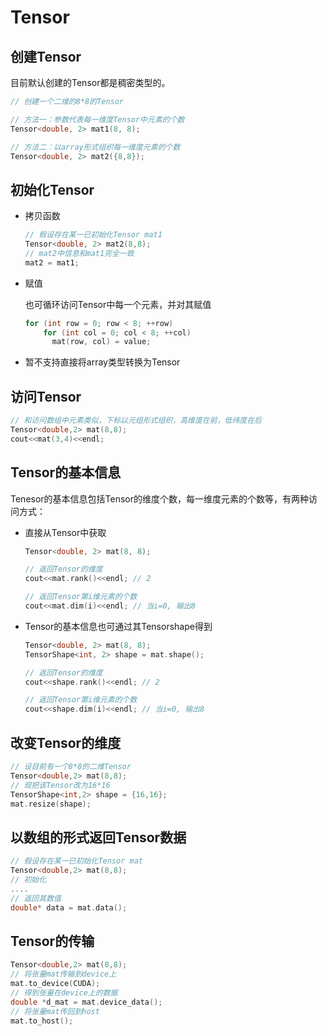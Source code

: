 # Tensor

## 创建Tensor

目前默认创建的Tensor都是稠密类型的。

```c++
// 创建一个二维的8*8的Tensor

// 方法一：参数代表每一维度Tensor中元素的个数
Tensor<double, 2> mat1(8, 8);

// 方法二：以array形式组织每一维度元素的个数
Tensor<double, 2> mat2({8,8});
```

## 初始化Tensor

* 拷贝函数

  ```c++
  // 假设存在某一已初始化Tensor mat1
  Tensor<double, 2> mat2(8,8);
  // mat2中信息和mat1完全一致
  mat2 = mat1;
  ```

* 赋值

  也可循环访问Tensor中每一个元素，并对其赋值

  ```c++
  for (int row = 0; row < 8; ++row)
      for (int col = 0; col < 8; ++col)
        mat(row, col) = value;
  ```

* 暂不支持直接将array类型转换为Tensor

## 访问Tensor

```cpp
// 和访问数组中元素类似，下标以元组形式组织，高维度在前，低纬度在后
Tensor<double,2> mat(8,8);
cout<<mat(3,4)<<endl;
```

## Tensor的基本信息

Tenesor的基本信息包括Tensor的维度个数，每一维度元素的个数等，有两种访问方式：

* 直接从Tensor中获取

  ```cpp
  Tensor<double, 2> mat(8, 8);
  
  // 返回Tensor的维度
  cout<<mat.rank()<<endl; // 2
  
  // 返回Tensor第i维元素的个数
  cout<<mat.dim(i)<<endl; // 当i=0, 输出8
  ```

* Tensor的基本信息也可通过其Tensorshape得到

  ```cpp
  Tensor<double, 2> mat(8, 8);
  TensorShape<int, 2> shape = mat.shape();
  
  // 返回Tensor的维度
  cout<<shape.rank()<<endl; // 2
  
  // 返回Tensor第i维元素的个数
  cout<<shape.dim(i)<<endl; // 当i=0, 输出8
  ```

## 改变Tensor的维度

```cpp
// 设目前有一个8*8的二维Tensor
Tensor<double,2> mat(8,8);
// 现把该Tensor改为16*16
TensorShape<int,2> shape = {16,16};
mat.resize(shape);
```

## 以数组的形式返回Tensor数据

```cpp
// 假设存在某一已初始化Tensor mat
Tensor<double,2> mat(8,8);
// 初始化
....
// 返回其数值
double* data = mat.data();
```

## Tensor的传输

```cpp
Tensor<double,2> mat(8,8);
// 将张量mat传输到device上
mat.to_device(CUDA);
// 得到张量在device上的数据
double *d_mat = mat.device_data();
// 将张量mat传回到host
mat.to_host();
```

